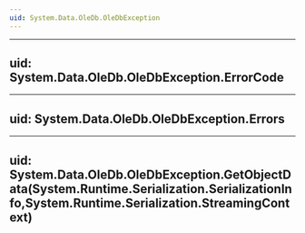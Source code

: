 ```yaml
---
uid: System.Data.OleDb.OleDbException
---
```


---
uid: System.Data.OleDb.OleDbException.ErrorCode
---

---
uid: System.Data.OleDb.OleDbException.Errors
---

---
uid: System.Data.OleDb.OleDbException.GetObjectData(System.Runtime.Serialization.SerializationInfo,System.Runtime.Serialization.StreamingContext)
---
